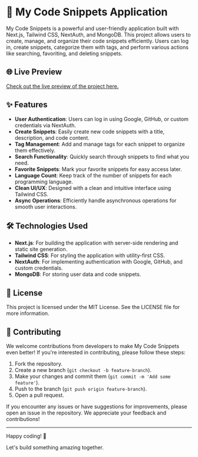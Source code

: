 # 🧩 My Code Snippets Application

My Code Snippets is a powerful and user-friendly application built with Next.js, Tailwind CSS, NextAuth, and MongoDB. This project allows users to create, manage, and organize their code snippets efficiently. Users can log in, create snippets, categorize them with tags, and perform various actions like searching, favoriting, and deleting snippets.

## 🌐 Live Preview

[Check out the live preview of the project here.](https://my-code-snippets.vercel.app/)

## ✨ Features

- **User Authentication**: Users can log in using Google, GitHub, or custom credentials via NextAuth.
- **Create Snippets**: Easily create new code snippets with a title, description, and code content.
- **Tag Management**: Add and manage tags for each snippet to organize them effectively.
- **Search Functionality**: Quickly search through snippets to find what you need.
- **Favorite Snippets**: Mark your favorite snippets for easy access later.
- **Language Count**: Keep track of the number of snippets for each programming language.
- **Clean UI/UX**: Designed with a clean and intuitive interface using Tailwind CSS.
- **Async Operations**: Efficiently handle asynchronous operations for smooth user interactions.

## 🛠️ Technologies Used

- **Next.js**: For building the application with server-side rendering and static site generation.
- **Tailwind CSS**: For styling the application with utility-first CSS.
- **NextAuth**: For implementing authentication with Google, GitHub, and custom credentials.
- **MongoDB**: For storing user data and code snippets.

## 📜 License

This project is licensed under the MIT License. See the LICENSE file for more information.

## 🤝 Contributing

We welcome contributions from developers to make My Code Snippets even better! If you're interested in contributing, please follow these steps:

1. Fork the repository.
2. Create a new branch (`git checkout -b feature-branch`).
3. Make your changes and commit them (`git commit -m 'Add some feature'`).
4. Push to the branch (`git push origin feature-branch`).
5. Open a pull request.

If you encounter any issues or have suggestions for improvements, please open an issue in the repository. We appreciate your feedback and contributions!

---

Happy coding! 🚀

Let's build something amazing together.
